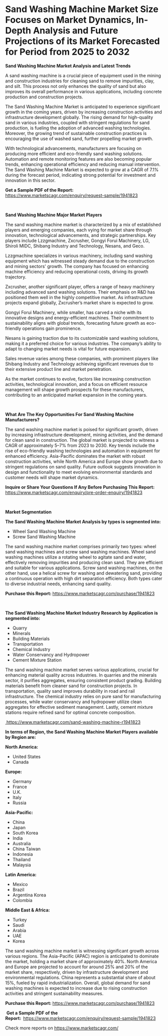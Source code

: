 <p><h1>Sand Washing Machine Market Size Focuses on Market Dynamics, In-Depth Analysis and Future Projections of its Market Forecasted for Period from 2025 to 2032</h1></p><p><strong>Sand Washing Machine Market Analysis and Latest Trends</strong></p>
<p><p>A sand washing machine is a crucial piece of equipment used in the mining and construction industries for cleaning sand to remove impurities, clay, and silt. This process not only enhances the quality of sand but also improves its overall performance in various applications, including concrete production and construction projects.</p><p>The Sand Washing Machine Market is anticipated to experience significant growth in the coming years, driven by increasing construction activities and infrastructure development globally. The rising demand for high-quality sand in various industries, coupled with stringent regulations for sand production, is fueling the adoption of advanced washing technologies. Moreover, the growing trend of sustainable construction practices is encouraging the use of washed sand, further propelling market growth.</p><p>With technological advancements, manufacturers are focusing on producing more efficient and eco-friendly sand washing solutions. Automation and remote monitoring features are also becoming popular trends, enhancing operational efficiency and reducing manual intervention. The Sand Washing Machine Market is expected to grow at a CAGR of 7.1% during the forecast period, indicating strong potential for investment and innovation in this sector.</p></p>
<p><strong>Get a Sample PDF of the Report:&nbsp;</strong> <a href="https://www.marketscagr.com/enquiry/request-sample/1941823?utm_campaign=3135&utm_medium=2&utm_source=Github&utm_content=ia&utm_term=10042025&utm_id=sand-washing-machine">https://www.marketscagr.com/enquiry/request-sample/1941823</a></p>
<p>&nbsp;</p>
<p><strong>Sand Washing Machine Major Market Players</strong></p>
<p><p>The sand washing machine market is characterized by a mix of established players and emerging companies, each vying for market share through innovation, technological advancements, and strategic partnerships. Key players include Lzzgmachine, Zxcrusher, Gongyi Forui Machinery, LG, Shiroli MIDC, Shibang Industry and Technology, Nesans, and Geco.</p><p>Lzzgmachine specializes in various machinery, including sand washing equipment which has witnessed steady demand due to the construction and mining sectors' growth. The company has focused on enhancing machine efficiency and reducing operational costs, driving its growth trajectory.</p><p>Zxcrusher, another significant player, offers a range of heavy machinery including advanced sand washing solutions. Their emphasis on R&D has positioned them well in the highly competitive market. As infrastructure projects expand globally, Zxcrusher’s market share is expected to grow.</p><p>Gongyi Forui Machinery, while smaller, has carved a niche with its innovative designs and energy-efficient machines. Their commitment to sustainability aligns with global trends, forecasting future growth as eco-friendly operations gain prominence.</p><p>Nesans is gaining traction due to its customizable sand washing solutions, making it a preferred choice for various industries. The company’s ability to adapt to changing market needs is vital for future expansion.</p><p>Sales revenue varies among these companies, with prominent players like Shibang Industry and Technology achieving significant revenues due to their extensive product line and market penetration. </p><p>As the market continues to evolve, factors like increasing construction activities, technological innovation, and a focus on efficient resource management will shape growth prospects for these manufacturers, contributing to an anticipated market expansion in the coming years.</p></p>
<p>&nbsp;</p>
<p><strong>What Are The Key Opportunities For Sand Washing Machine Manufacturers?</strong></p>
<p><p>The sand washing machine market is poised for significant growth, driven by increasing infrastructure development, mining activities, and the demand for clean sand in construction. The global market is projected to witness a CAGR of approximately 5–7% from 2023 to 2030. Key trends include the rise of eco-friendly washing technologies and automation in equipment for enhanced efficiency. Asia-Pacific dominates the market with robust construction activities, while North America and Europe show growth due to stringent regulations on sand quality. Future outlook suggests innovation in design and functionality to meet evolving environmental standards and customer needs will shape market dynamics.</p></p>
<p><strong>Inquire or Share Your Questions If Any Before Purchasing This Report:</strong> <a href="https://www.marketscagr.com/enquiry/pre-order-enquiry/1941823?utm_campaign=3135&utm_medium=2&utm_source=Github&utm_content=ia&utm_term=10042025&utm_id=sand-washing-machine">https://www.marketscagr.com/enquiry/pre-order-enquiry/1941823</a></p>
<p>&nbsp;</p>
<p><strong>Market Segmentation</strong></p>
<p><strong>The Sand Washing Machine Market Analysis by types is segmented into:</strong></p>
<p><ul><li>Wheel Sand Washing Machine</li><li>Screw Sand Washing Machine</li></ul></p>
<p><p>The sand washing machine market comprises primarily two types: wheel sand washing machines and screw sand washing machines. Wheel sand washing machines utilize a rotating wheel to agitate sand and water, effectively removing impurities and producing clean sand. They are efficient and suitable for various applications. Screw sand washing machines, on the other hand, use a helical screw for washing and dewatering sand, providing a continuous operation with high dirt separation efficiency. Both types cater to diverse industrial needs, enhancing sand quality.</p></p>
<p><strong>Purchase this Report:&nbsp;</strong><a href="https://www.marketscagr.com/purchase/1941823?utm_campaign=3135&utm_medium=2&utm_source=Github&utm_content=ia&utm_term=10042025&utm_id=sand-washing-machine">https://www.marketscagr.com/purchase/1941823</a></p>
<p>&nbsp;</p>
<p><strong>The Sand Washing Machine Market Industry Research by Application is segmented into:</strong></p>
<p><ul><li>Quarry</li><li>Minerals</li><li>Building Materials</li><li>Transportation</li><li>Chemical Industry</li><li>Water Conservancy and Hydropower</li><li>Cement Mixture Station</li></ul></p>
<p><p>The sand washing machine market serves various applications, crucial for enhancing material quality across industries. In quarries and the minerals sector, it purifies aggregates, ensuring consistent product grading. Building materials benefit from cleaner sand for construction projects. In transportation, quality sand improves durability in road and rail infrastructure. The chemical industry relies on pure sand for manufacturing processes, while water conservancy and hydropower utilize clean aggregates for effective sediment management. Lastly, cement mixture stations require refined sand for optimal concrete composition.</p></p>
<p><a href="https://www.marketscagr.com/sand-washing-machine-r1941823?utm_campaign=3135&utm_medium=2&utm_source=Github&utm_content=ia&utm_term=10042025&utm_id=sand-washing-machine">&nbsp;https://www.marketscagr.com/sand-washing-machine-r1941823</a></p>
<p><strong>In terms of Region, the Sand Washing Machine Market Players available by Region are:</strong></p>
<p>
    <p> <strong> North America: </strong>
        <ul>
            <li>United States</li>
            <li>Canada</li>
        </ul>
        </p> 
    <p> <strong> Europe: </strong>
        <ul>
            <li>Germany</li>
            <li>France</li>
            <li>U.K.</li>
            <li>Italy</li>
            <li>Russia</li>
        </ul>
        </p> 
    <p> <strong> Asia-Pacific: </strong>
        <ul>
            <li>China</li>
            <li>Japan</li>
            <li>South Korea</li>
            <li>India</li>
            <li>Australia</li>
            <li>China Taiwan</li>
            <li>Indonesia</li>
            <li>Thailand</li>
            <li>Malaysia</li>
        </ul>
        </p> 
    <p> <strong> Latin America: </strong>
        <ul>
            <li>Mexico</li>
            <li>Brazil</li>
            <li>Argentina Korea</li>
            <li>Colombia</li>
        </ul>
        </p> 
    <p> <strong> Middle East & Africa: </strong>
        <ul>
            <li>Turkey</li>
            <li>Saudi</li>
            <li>Arabia</li>
            <li>UAE</li>
            <li>Korea</li>
        </ul>
    </p>
    </p>
<p><p>The sand washing machine market is witnessing significant growth across various regions. The Asia-Pacific (APAC) region is anticipated to dominate the market, holding a market share of approximately 40%. North America and Europe are projected to account for around 25% and 20% of the market share, respectively, driven by infrastructure development and environmental regulations. China represents a substantial share of about 15%, fueled by rapid industrialization. Overall, global demand for sand washing machines is expected to increase due to rising construction activities and stringent sustainability measures.</p></p>
<p><strong>Purchase this Report: </strong><a href="https://www.marketscagr.com/purchase/1941823?utm_campaign=3135&utm_medium=2&utm_source=Github&utm_content=ia&utm_term=10042025&utm_id=sand-washing-machine">https://www.marketscagr.com/purchase/1941823</a></p>
<p>&nbsp;<strong>Get a Sample PDF of the Report:&nbsp;&nbsp;</strong><a href="https://www.marketscagr.com/enquiry/request-sample/1941823?utm_campaign=3135&utm_medium=2&utm_source=Github&utm_content=ia&utm_term=10042025&utm_id=sand-washing-machine">https://www.marketscagr.com/enquiry/request-sample/1941823</a></p>
<p><strong></strong></p>
<p>Check more reports on <a href="https://www.marketscagr.com/?utm_campaign=3135&utm_medium=2&utm_source=Github&utm_content=ia&utm_term=10042025&utm_id=sand-washing-machine">https://www.marketscagr.com/</a></p>